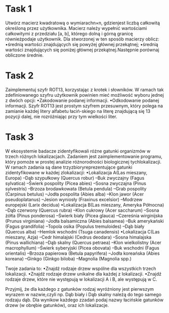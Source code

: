 # Task 1
Utwórz macierz kwadratową o wymiarachn×n, gdzienjest liczbą całkowitą określoną przez użytkownika.
Macierz należy wypełnić wartościami całkowitymi z przedziału [a, b], którego dolną i górną granicę równieżpodaje użytkownik.
Dla stworzonej w ten sposób macierzy oblicz:
  •średnią wartości znajdujących się powyżej głównej przekątnej;
  •średnią wartości znajdujących się poniżej głównej przekątnej.Następnie porównaj obliczone średnie.

# Task 2
Zaimplementuj  szyfr  ROT13,  korzystając  z  krotek  i  słowników. 
W  ramach  tak  zdefiniowanego  szyfru użytkownik powinien mieć możliwość wyboru jednej z dwóch opcji:
  •Zakodowanie podanej informacji.
  •Odkodowanie podanej informacji.
Szyfr ROT13 jest prostym szyfrem przesuwnym, który polega na zamianie każdej litery alfabetu łaciń-skiego na literę znajdującą się 13 pozycji dalej, nie rozróżniając przy tym wielkości liter.

# Task 3
W ekosystemie badacze zidentyfikowali różne gatunki organizmów w trzech różnych lokalizacjach.
Zadaniem jest zaimplementowanie programu, który pomoże w prostej analizie różnorodności biologicznej tychlokalizacji.
W ramach zadania są dane trzyzbioryreprezentujące gatunki zidentyfikowane w każdej zlokalizacji:
  •Lokalizacja A(Las mieszany, Europa)
    –Dąb szypułkowy (Quercus robur)
    –Buk zwyczajny (Fagus sylvatica)
    –Świerk pospolity (Picea abies)
    –Sosna zwyczajna (Pinus sylvestris)
    –Brzoza brodawkowata (Betula pendula)
    –Grab pospolity (Carpinus betulus)
    –Jodła pospolita (Abies alba)
    –Klon jawor (Acer pseudoplatanus)
    –Jesion wyniosły (Fraxinus excelsior)
    –Modrzew europejski (Larix decidua)
  •Lokalizacja B(Las mieszany, Ameryka Północna)
    –Dąb czerwony (Quercus rubra)
    –Klon cukrowy (Acer saccharum)
    –Sosna żółta (Pinus ponderosa)
    –Świerk biały (Picea glauca)
    –Czereśnia wirginijska (Prunus virginiana)
    –Jodła balsamiczna (Abies balsamea)
    –Buk amerykański (Fagus grandifolia)
    –Topola osika (Populus tremuloides)
    –Dąb biały (Quercus alba)
    –Hemlok wschodni (Tsuga canadensis)
  •Lokalizacja C(Las mieszany, Azja)
    –Cedr himalajski (Cedrus deodara)
    –Sosna himalajska (Pinus wallichiana)
    –Dąb skalny (Quercus petraea)
    –Klon wielkolistny (Acer macrophyllum)
    –Świerk syberyjski (Picea obovata)
    –Buk wschodni (Fagus orientalis)
    –Brzoza papierowa (Betula papyrifera)
    –Jodła koreańska (Abies koreana)
    –Ginkgo (Ginkgo biloba)
    –Magnolia (Magnolia spp.)
    
Twoje zadania to:
  •Znajdź rodzaje drzew wspólne dla wszystkich trzech lokalizacji.
  •Znajdź rodzaje drzew unikalne dla każdej z lokalizacji.
  •Znajdź rodzaje drzew, które nie występują w lokalizacji A i B, ale występują w C.

Przyjmij, że dla każdego z gatunków rodzaj wyróżniony jest pierwszym wyrazem w nazwie,czyli np. Dąb biały i Dąb skalny należą do tego samego rodzaju dąb.
Dla wynikow każdego zzadań podaj nazwy łacińskie gatunków drzew (w obrębie gatunków), oraz ich lokalizacje.
